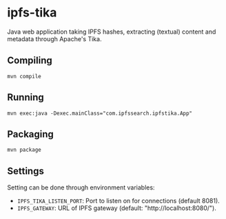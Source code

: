 # ipfs-tika
Java web application taking IPFS hashes, extracting (textual) content and metadata through Apache's Tika.

## Compiling
`mvn compile`

## Running
`mvn exec:java -Dexec.mainClass="com.ipfssearch.ipfstika.App"`

## Packaging
`mvn package`

## Settings
Setting can be done through environment variables:

* `IPFS_TIKA_LISTEN_PORT`: Port to listen on for connections (default 8081).
* `IPFS_GATEWAY`: URL of IPFS gateway (default: "http://localhost:8080/").
